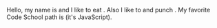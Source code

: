 Hello, my name is <insert name here> and I like to eat <insert food here>.
Also I like to <insert hobby here> and punch <insert object here>.
My favorite Code School path is <insert path here> (it's JavaScript).
